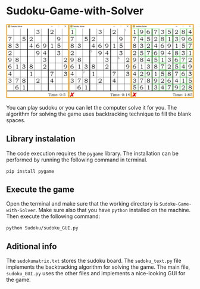 # Sudoku-Game-with-Solver
![img](https://raw.githubusercontent.com/andrei811/Sudoku-Game-with-Solver/master/Images/image.jpg)

You can play sudoku or you can let the computer solve it for you. The algorithm for solving the game uses backtracking technique to fill the blank spaces.

## Library instalation
The code execution requires the `pygame` library. The installation can be performed by running the following command in terminal.

```
pip install pygame
```

## Execute the game
Open the terminal and make sure that the working directory is `Sudoku-Game-with-Solver`. Make sure also that you have `python` installed on the machine. Then execute the following command:
```
python Sudoku/sudoku_GUI.py
```

## Aditional info
The `sudokumatrix.txt` stores the sudoku board. The `sudoku_text.py` file implements the backtracking algorithm for solving the game. The main file, `sudoku_GUI.py` uses the other files and implements a nice-looking GUI for the game.